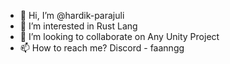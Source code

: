 - 👋 Hi, I’m @hardik-parajuli
- 👀 I’m interested in Rust Lang 
- 💞️ I’m looking to collaborate on Any Unity Project
- 📫 How to reach me? Discord - faanngg

<!---
hardik-parajuli/hardik-parajuli is a ✨ special ✨ repository because its `README.md` (this file) appears on your GitHub profile.
You can click the Preview link to take a look at your changes.
--->
